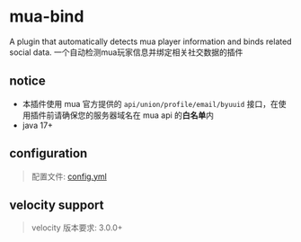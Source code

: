# mua-bind
A plugin that automatically detects mua player information and binds related social data. 一个自动检测mua玩家信息并绑定相关社交数据的插件

## notice

- 本插件使用 mua 官方提供的 `api/union/profile/email/byuuid` 接口，在使用插件前请确保您的服务器域名在 mua api 的**白名单**内
- java 17+

## configuration

> 配置文件: [config.yml](./core/src/main/resources/config.yml)

## velocity support

> velocity 版本要求: 3.0.0+